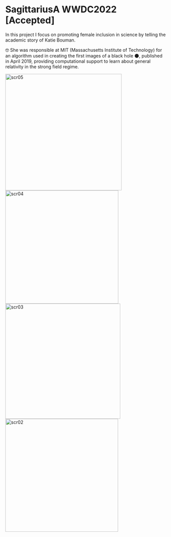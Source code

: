 # SagittariusA WWDC2022 [Accepted]

In this project I focus on promoting female inclusion in science by telling the academic story of Katie Bouman. 

🤓 She was responsible at MIT (Massachusetts Institute of Technology) for an algorithm used in creating the first images of a black hole 🌑, published in April 2019, providing computational support to learn about general relativity in the strong field regime.

<img width="363" alt="scr05" src="https://user-images.githubusercontent.com/61507360/170855806-5a42a1a2-d9aa-4a24-a6c4-071107461c63.png">

<img width="353" alt="scr04" src="https://user-images.githubusercontent.com/61507360/170855812-4749f3e0-74c7-403f-9b4d-056f4ee1d6cc.png">

<img width="359" alt="scr03" src="https://user-images.githubusercontent.com/61507360/170855817-60600f19-f874-4e16-b823-4701a76c661c.png">

<img width="352" alt="scr02" src="https://user-images.githubusercontent.com/61507360/170855824-3df383a1-0cb9-4e31-8d9e-01570a88b7b0.png">
